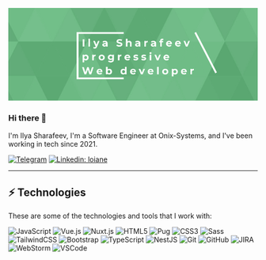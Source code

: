 [![Header](https://github.com/IlyaSharafeev/IlyaSharafeev/blob/main/assets/%D0%BE%D0%B1%D0%BB%D0%BE%D0%B6%D0%BA%D0%B0%20%D0%B3%D0%B8%D1%82%D1%85%D0%B0%D0%B1.jpeg)](https://t.me/IlyaSharafeev)

### Hi there 👋

I'm Ilya Sharafeev,  I'm a Software Engineer at Onix-Systems, and I've been working in tech since 2021. 

[![Telegram](https://img.shields.io/badge/-telegram-red?color=white&logo=telegram&logoColor=black)](https://t.me/IlyaSharafeev)
[![Linkedin: loiane](https://img.shields.io/badge/-Linkedin-blue?style=flat-square&logo=Linkedin&logoColor=white&link=https://www.linkedin.com/in/loiane/)](https://www.linkedin.com/in/loiane/)

____

## ⚡ Technologies

These are some of the technologies and tools that I work with:

![JavaScript](https://img.shields.io/badge/-JavaScript-black?style=flat-square&logo=javascript)
![Vue.js](https://img.shields.io/badge/-Vue-white?style=flat-square&logo=vue.js)
![Nuxt.js](https://img.shields.io/badge/-Nuxt-black?style=flat-square&logo=nuxt.js&logoColor=green)
![HTML5](https://img.shields.io/badge/-HTML5-E34F26?style=flat-square&logo=html5&logoColor=white)
![Pug](https://img.shields.io/badge/-Pug-black?style=flat-square&logo=pug&logoColor=red)
![CSS3](https://img.shields.io/badge/-CSS3-1572B6?style=flat-square&logo=css3)
![Sass](https://img.shields.io/badge/-Sass-CC6699?style=flat-square&logo=sass&logoColor=white)
![TailwindCSS](https://img.shields.io/badge/-TailwindCSS-black?style=flat-square&logo=tailwindcss&logoColor=blue)
![Bootstrap](https://img.shields.io/badge/-Bootstrap-563D7C?style=flat-square&logo=bootstrap)
![TypeScript](https://img.shields.io/badge/-TypeScript-007ACC?style=flat-square&logo=typescript&logoColor=white)
![NestJS](https://img.shields.io/badge/-NestJS-E0234E?style=flat-square&logo=nestjs&logoColor=white)
![Git](https://img.shields.io/badge/-Git-black?style=flat-square&logo=git)
![GitHub](https://img.shields.io/badge/-GitHub-181717?style=flat-square&logo=github)
![JIRA](https://img.shields.io/badge/-JIRA-0052CC?style=flat-square&logo=jira)
![WebStorm](https://img.shields.io/badge/-WebStorm-007ACC?style=flat-square&logo=webstorm&logoColor=white)
![VSCode](https://img.shields.io/badge/-VSCode-007ACC?style=flat-square&logo=visual-studio-code&logoColor=white)
